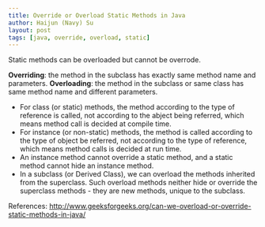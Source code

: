 ```yaml
---
title: Override or Overload Static Methods in Java
author: Haijun (Navy) Su
layout: post
tags: [java, override, overload, static]
---
```

Static methods can be overloaded but cannot be overrode.

**Overriding**: the method in the subclass has exactly same method name and parameters.
**Overloading**: the method in the subclass or same class has same method name and different parameters.

* For class (or static) methods, the method according to the type of reference is called, not according to the abject being referred, which means method call is decided at compile time.
* For instance (or non-static) methods, the method is called according to the type of object be referred, not according to the type of reference, which means method calls is decided at run time.
* An instance method cannot override a static method, and a static method cannot hide an instance method.
* In a subclass (or Derived Class), we can overload the methods inherited from the superclass. Such overload methods neither hide or override the superclass methods - they are new methods, unique to the subclass.

References:
<http://www.geeksforgeeks.org/can-we-overload-or-override-static-methods-in-java/>


